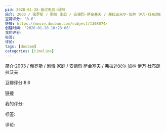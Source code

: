 ```yaml
---
pid: 2020-01-28-看过电影-回归
简介: 2003 / 俄罗斯 / 剧情 家庭 / 安德烈·萨金塞夫 / 弗拉迪米尔·加林 伊万·杜布朗拉沃夫
豆瓣评分: '8.6'
链接: https://movie.douban.com/subject/1308074/
创建时间: '2020-01-28 18:23:06'
我的评分:
标签:
评论:
tags: [douban]
categories: [timeline]
---
```

简介:2003 / 俄罗斯 / 剧情 家庭 / 安德烈·萨金塞夫 / 弗拉迪米尔·加林 伊万·杜布朗拉沃夫

豆瓣评分:8.6

[链接](https://movie.douban.com/subject/1308074/)

我的评分:

标签:

评论:

